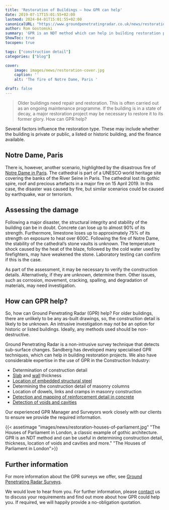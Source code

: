 ```yaml
---
title: 'Restoration of Buildings – how GPR can help'
date: 2019-07-17T15:01:55+02:00
lastmod: 2024-04-01T15:01:55+02:00
canonicalURL: "https://www.groundpenetratingradar.co.uk/news/restoration-of-buildings-how-gpr-can-help/"
author: Rom Gostomski
summary: 'GPR is an NDT method which can help in building restoration projects by determining construction detail and thickness, locating voids and embedded metal and much more.'
ShowToc: true
tocopen: true

tags: ["construction detail"]
categories: ["blog"]

cover:
    image: images/news/restoration-cover.jpg
    caption: ''
    alt: 'The fire of Notre Dame, Paris '

draft: false
---
```

> Older buildings need repair and restoration. This is often carried out as an ongoing maintenance programme. If the building is in a state of decay, a major restoration project may be necessary to restore it to its former glory. How can GPR help?

Several factors influence the restoration type. These may include whether the building is private or public, a listed or historic building, and the finance available.

## Notre Dame, Paris

There is, however, another scenario, highlighted by the disastrous fire of [Notre Dame in Paris](https://en.wikipedia.org/wiki/Notre-Dame_de_Paris). The cathedral is part of a UNESCO world heritage site covering the banks of the River Seine in Paris. The cathedral lost its gothic spire, roof and precious artefacts in a major fire on 15 April 2019. In this case, the disaster was caused by fire, but similar scenarios could be caused by earthquake, war or terrorism.

## Assessing the damage

Following a major disaster, the structural integrity and stability of the building can be in doubt. Concrete can lose up to almost 90% of its strength. Furthermore, limestone loses up to approximately 75% of its strength on exposure to heat over 600C. Following the fire of Notre Dame, the stability of the cathedral’s stone vaults is unknown. The temperature shock caused by the heat of the blaze, followed by the cold water used by firefighters, may have weakened the stone. Laboratory testing can confirm if this is the case.

As part of the assessment, it may be necessary to verify the construction details. Alternatively, if they are unknown, determine them. Other issues, such as corrosion, movement, cracking, spalling, and degradation of materials, may need investigation.

## How can GPR help?

So, how can Ground Penetrating Radar (GPR) help? For older buildings, there are unlikely to be any as-built drawings, so, the construction detail is likely to be unknown. An intrusive investigation may not be an option for historic or listed buildings. Ideally, any methods used should be non-destructive.

Ground Penetrating Radar is a non-intrusive survey technique that detects sub-surface changes. Sandberg has developed many specialised GPR techniques, which can help in building restoration projects. We also have considerable expertise in the use of GPR in the Construction Industry:

- Determination of construction detail
- [Slab](/surveys/slab-thickness/) and [wall](/surveys/wall-thickness/) thickness
- [Location of embedded structural steel](/surveys/locate-metal-in-masonry/)
- Determining the construction detail of masonry columns
- Location of dowels, links and cramps in masonry construction
- [Detection and mapping of reinforcement detail in concrete](/surveys/rebar-mapping/)
- [Detection of voids and cavities](/surveys/void-location/)

Our experienced GPR Manager and Surveyors work closely with our clients to ensure we provide the required information.

{{< assetimage "images/news/restoration-houses-of-parliament.jpg"
"The Houses of Parliament in London, a classic example of gothic architecture. GPR is an NDT method and can be useful in determining construction detail, thickness, location of voids and cavities and more." 
"The Houses of Parliament in London">}}

## Further information

For more information about the GPR surveys we offer, see [Ground Penetrating Radar Surveys](/surveys/).

We would love to hear from you. For further information, please [contact](/contact/) us to discuss your requirements and find out more about how GPR could help you. If required, we will happily provide a no-obligation quotation.

